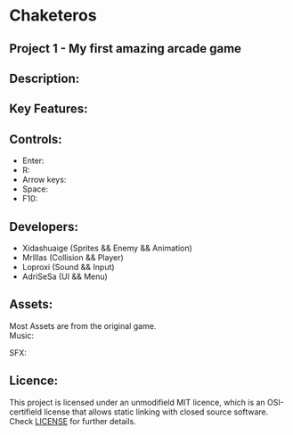 # Chaketeros
## Project 1 - My first amazing arcade game

## Description:


## Key Features:


## Controls:
* Enter: 
* R: 
* Arrow keys: 
* Space: 
* F10: 

## Developers:
* Xidashuaige (Sprites && Enemy && Animation)<br/>
* MrIllas (Collision && Player)<br/>
* Loproxi (Sound && Input)<br/>
* AdriSeSa (UI && Menu)<br/>

## Assets:
Most Assets are from the original game.<br/>
Music:<br/>

SFX: 

## Licence:
This project is licensed under an unmodifield MIT licence, which is an OSI-certifield license that allows static linking with closed source software. Check [LICENSE](LICENSE) for further details.

